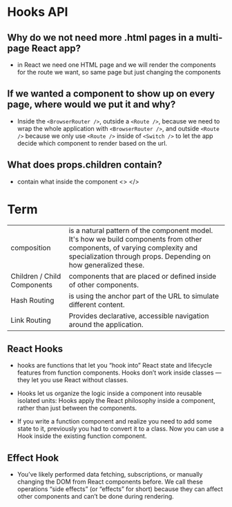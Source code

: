 # Hooks API

## Why do we not need more .html pages in a multi-page React app?
- in React we need one HTML page and we will render the components for the route we want, so same page but just changing the components

## If we wanted a component to show up on every page, where would we put it and why?
- Inside the `<BrowserRouter />`, outside a `<Route />`, because we need to wrap the whole application with `<BrowserRouter />`, and outside `<Route />` because we only use `<Route />` inside of `<Switch />` to let the app decide which component to render based on the url.

## What does props.children contain?
- contain what inside the component <> </>
# Term

|    |  |
| ----------- | ----------- |
| composition      | is a natural pattern of the component model. It's how we build components from other components, of varying complexity and specialization through props. Depending on how generalized these.        |
| Children / Child Components |  components that are placed or defined inside of other components.   |
| Hash Routing |  is using the anchor part of the URL to simulate different content.   |
| Link Routing |  Provides declarative, accessible navigation around the application.   |

## React Hooks

- hooks are functions that let you “hook into” React state and lifecycle features from function components. Hooks don’t work inside classes — they let you use React without classes.

- Hooks let us organize the logic inside a component into reusable isolated units: Hooks apply the React philosophy inside a component, rather than just between the components.

- If you write a function component and realize you need to add some state to it, previously you had to convert it to a class. Now you can use a Hook inside the existing function component.

## Effect Hook
- You’ve likely performed data fetching, subscriptions, or manually changing the DOM from React components before. We call these operations “side effects” (or “effects” for short) because they can affect other components and can’t be done during rendering.